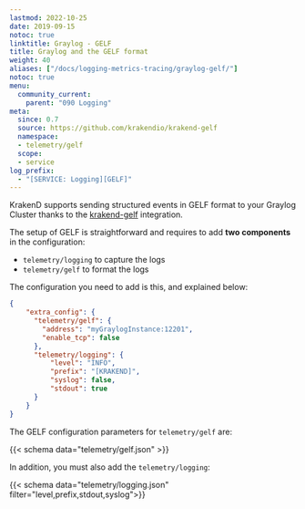 ```yaml
---
lastmod: 2022-10-25
date: 2019-09-15
notoc: true
linktitle: Graylog - GELF
title: Graylog and the GELF format
weight: 40
aliases: ["/docs/logging-metrics-tracing/graylog-gelf/"]
notoc: true
menu:
  community_current:
    parent: "090 Logging"
meta:
  since: 0.7
  source: https://github.com/krakendio/krakend-gelf
  namespace:
  - telemetry/gelf
  scope:
  - service
log_prefix:
  - "[SERVICE: Logging][GELF]"
---
```

KrakenD supports sending structured events in GELF format to your Graylog Cluster thanks to the [krakend-gelf](https://github.com/krakendio/krakend-gelf) integration.

The setup of GELF is straightforward and requires to add **two components** in the configuration:

- `telemetry/logging` to capture the logs
- `telemetry/gelf` to format the logs

The configuration you need to add is this, and explained below:

```json
{
    "extra_config": {
      "telemetry/gelf": {
        "address": "myGraylogInstance:12201",
        "enable_tcp": false
      },
      "telemetry/logging": {
          "level": "INFO",
          "prefix": "[KRAKEND]",
          "syslog": false,
          "stdout": true
      }
    }
}
```

The GELF configuration parameters for `telemetry/gelf` are:

{{< schema data="telemetry/gelf.json" >}}

In addition, you must also add the `telemetry/logging`:

{{< schema data="telemetry/logging.json" filter="level,prefix,stdout,syslog">}}
